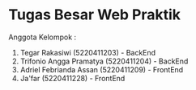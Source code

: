 # Tugas Besar Web Praktik

Anggota Kelompok :

1. Tegar Rakasiwi (5220411203) - BackEnd
2. Trifonio Angga Pramatya (5220411204) - BackEnd
3. Adriel Febrianda Assan (5220411209) - FrontEnd
4. Ja'far (5220411228) - FrontEnd
